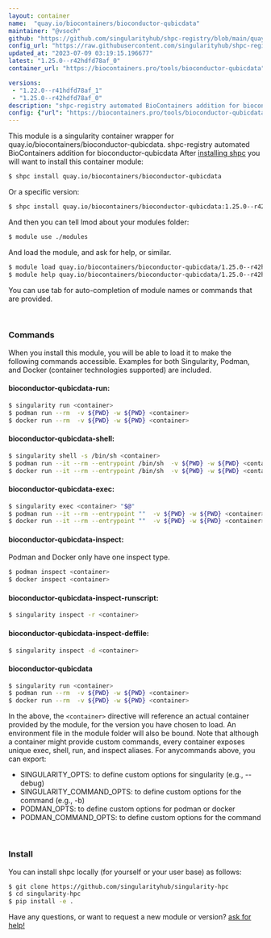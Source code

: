 ```yaml
---
layout: container
name:  "quay.io/biocontainers/bioconductor-qubicdata"
maintainer: "@vsoch"
github: "https://github.com/singularityhub/shpc-registry/blob/main/quay.io/biocontainers/bioconductor-qubicdata/container.yaml"
config_url: "https://raw.githubusercontent.com/singularityhub/shpc-registry/main/quay.io/biocontainers/bioconductor-qubicdata/container.yaml"
updated_at: "2023-07-09 03:19:15.196677"
latest: "1.25.0--r42hdfd78af_0"
container_url: "https://biocontainers.pro/tools/bioconductor-qubicdata"

versions:
 - "1.22.0--r41hdfd78af_1"
 - "1.25.0--r42hdfd78af_0"
description: "shpc-registry automated BioContainers addition for bioconductor-qubicdata"
config: {"url": "https://biocontainers.pro/tools/bioconductor-qubicdata", "maintainer": "@vsoch", "description": "shpc-registry automated BioContainers addition for bioconductor-qubicdata", "latest": {"1.25.0--r42hdfd78af_0": "sha256:b5fa445b289a0aa6cbd961761912641b1e30402bc6223388223c1f7571b54090"}, "tags": {"1.22.0--r41hdfd78af_1": "sha256:473d6dbb59f23c36cf4d61758d1b6609d2760640df916af9801c22109d07c7aa", "1.25.0--r42hdfd78af_0": "sha256:b5fa445b289a0aa6cbd961761912641b1e30402bc6223388223c1f7571b54090"}, "docker": "quay.io/biocontainers/bioconductor-qubicdata"}
---
```


This module is a singularity container wrapper for quay.io/biocontainers/bioconductor-qubicdata.
shpc-registry automated BioContainers addition for bioconductor-qubicdata
After [installing shpc](#install) you will want to install this container module:


```bash
$ shpc install quay.io/biocontainers/bioconductor-qubicdata
```

Or a specific version:

```bash
$ shpc install quay.io/biocontainers/bioconductor-qubicdata:1.25.0--r42hdfd78af_0
```

And then you can tell lmod about your modules folder:

```bash
$ module use ./modules
```

And load the module, and ask for help, or similar.

```bash
$ module load quay.io/biocontainers/bioconductor-qubicdata/1.25.0--r42hdfd78af_0
$ module help quay.io/biocontainers/bioconductor-qubicdata/1.25.0--r42hdfd78af_0
```

You can use tab for auto-completion of module names or commands that are provided.

<br>

### Commands

When you install this module, you will be able to load it to make the following commands accessible.
Examples for both Singularity, Podman, and Docker (container technologies supported) are included.

#### bioconductor-qubicdata-run:

```bash
$ singularity run <container>
$ podman run --rm  -v ${PWD} -w ${PWD} <container>
$ docker run --rm  -v ${PWD} -w ${PWD} <container>
```

#### bioconductor-qubicdata-shell:

```bash
$ singularity shell -s /bin/sh <container>
$ podman run --it --rm --entrypoint /bin/sh  -v ${PWD} -w ${PWD} <container>
$ docker run --it --rm --entrypoint /bin/sh  -v ${PWD} -w ${PWD} <container>
```

#### bioconductor-qubicdata-exec:

```bash
$ singularity exec <container> "$@"
$ podman run --it --rm --entrypoint ""  -v ${PWD} -w ${PWD} <container> "$@"
$ docker run --it --rm --entrypoint ""  -v ${PWD} -w ${PWD} <container> "$@"
```

#### bioconductor-qubicdata-inspect:

Podman and Docker only have one inspect type.

```bash
$ podman inspect <container>
$ docker inspect <container>
```

#### bioconductor-qubicdata-inspect-runscript:

```bash
$ singularity inspect -r <container>
```

#### bioconductor-qubicdata-inspect-deffile:

```bash
$ singularity inspect -d <container>
```



#### bioconductor-qubicdata

```bash
$ singularity run <container>
$ podman run --rm  -v ${PWD} -w ${PWD} <container>
$ docker run --rm  -v ${PWD} -w ${PWD} <container>
```


In the above, the `<container>` directive will reference an actual container provided
by the module, for the version you have chosen to load. An environment file in the
module folder will also be bound. Note that although a container
might provide custom commands, every container exposes unique exec, shell, run, and
inspect aliases. For anycommands above, you can export:

 - SINGULARITY_OPTS: to define custom options for singularity (e.g., --debug)
 - SINGULARITY_COMMAND_OPTS: to define custom options for the command (e.g., -b)
 - PODMAN_OPTS: to define custom options for podman or docker
 - PODMAN_COMMAND_OPTS: to define custom options for the command

<br>

### Install

You can install shpc locally (for yourself or your user base) as follows:

```bash
$ git clone https://github.com/singularityhub/singularity-hpc
$ cd singularity-hpc
$ pip install -e .
```

Have any questions, or want to request a new module or version? [ask for help!](https://github.com/singularityhub/singularity-hpc/issues)